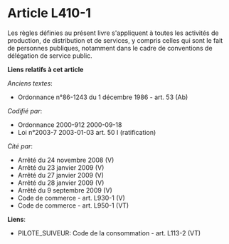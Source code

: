 # Article L410-1

Les règles définies au présent livre s'appliquent à toutes les activités de production, de distribution et de services, y
compris celles qui sont le fait de personnes publiques, notamment dans le cadre de conventions de délégation de service
public.

**Liens relatifs à cet article**

_Anciens textes_:

  - Ordonnance n°86-1243 du 1 décembre 1986 - art. 53 (Ab)

_Codifié par_:

  - Ordonnance 2000-912 2000-09-18
  - Loi n°2003-7 2003-01-03 art. 50 I (ratification)

_Cité par_:

  - Arrêté du 24 novembre 2008 (V)
  - Arrêté du 23 janvier 2009 (V)
  - Arrêté du 27 janvier 2009 (V)
  - Arrêté du 28 janvier 2009 (V)
  - Arrêté du 9 septembre 2009 (V)
  - Code de commerce - art. L930-1 (V)
  - Code de commerce - art. L950-1 (VT)

**Liens**:

  - PILOTE_SUIVEUR: Code de la consommation - art. L113-2 (VT)
